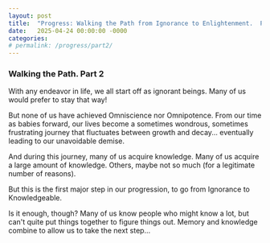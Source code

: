 ```yaml
---
layout: post
title:  "Progress: Walking the Path from Ignorance to Enlightenment.  Part 2"
date:   2025-04-24 00:00:00 -0000
categories: 
# permalink: /progress/part2/
---
```

### Walking the Path.  Part 2

With any endeavor in life, we all start off as ignorant beings.  Many of us would prefer to stay that way!

But none of us have achieved Omniscience nor Omnipotence.  From our time as babies forward, our lives become a sometimes wondrous, sometimes frustrating journey that fluctuates between growth and decay... eventually leading to our unavoidable demise.

And during this journey, many of us acquire knowledge.  Many of us acquire a large amount of knowledge.  Others, maybe not so much (for a legitimate number of reasons).

But this is the first major step in our progression, to go from Ignorance to Knowledgeable.

Is it enough, though?  Many of us know people who might know a lot, but can't quite put things together to figure things out.  Memory and knowledge combine to allow us to take the next step...